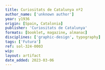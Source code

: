 ```yaml
---
title: Curiositats de Catalunya nº2
author_name: ['unknown author']
year: y1936
origin: [Spain, Catalonia]
publisher: 'Curiositats de Catalunya'
formats: [booklet, magazine, almanac]
disciplines: ['graphic-design', typography]
tags: ['Futura']
ref: sol-324-0003
wip:
layout: artifact
date_added: 2023-03-06
---
```

